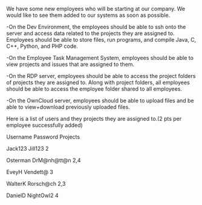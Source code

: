 We have some new employees who will be starting at our company. We would like to see them added to our systems as soon as possible.

-On the Dev Environment, the employees should be able to ssh onto the server and access data related to the projects they are assigned to.
Employees should be able to store files, run programs, and compile Java, C, C++, Python, and PHP code.

-On the Employee Task Management System, employees should be able to view projects and issues that are assigned to them.

-On the RDP server, employees should be able to access the project folders of projects they are assigned to. Along with project folders, all employees should be able to access the employee folder shared to all employees.

-On the OwnCloud server, employees should be able to upload files and be able to view+download previously uploaded files.

Here is a list of users and they projects they are assigned to.(2 pts per employee successfully added)

Username	Password	Projects

Jack123		Jill123		2

Osterman	DrM@nh@tt@n	2,4

EveyH		Vendett@	3

WalterK		Rorsch@ch	2,3

DanielD		NightOwl2	4
